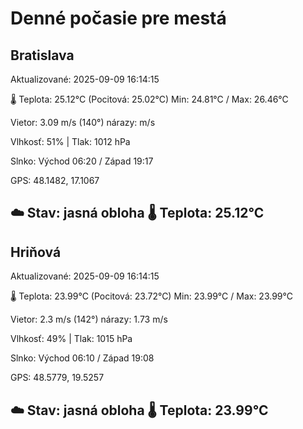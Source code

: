 ﻿# Denné počasie pre mestá

## Bratislava
Aktualizované: 2025-09-09 16:14:15

🌡️ Teplota: 25.12°C 
(Pocitová: 25.02°C)
Min: 24.81°C / Max: 26.46°C

Vietor: 3.09 m/s    (140°) 
nárazy:  m/s

Vlhkosť: 51% | Tlak: 1012 hPa

Slnko: Východ 06:20 / Západ 19:17

GPS: 48.1482, 17.1067

☁️ Stav: jasná obloha        🌡️ Teplota: 25.12°C
---

## Hriňová
Aktualizované: 2025-09-09 16:14:15

🌡️ Teplota: 23.99°C 
(Pocitová: 23.72°C)
Min: 23.99°C / Max: 23.99°C

Vietor: 2.3 m/s (142°)
nárazy: 1.73 m/s

Vlhkosť: 49% | Tlak: 1015 hPa

Slnko: Východ 06:10 / Západ 19:08

GPS: 48.5779, 19.5257

☁️ Stav: jasná obloha        🌡️ Teplota: 23.99°C
---
